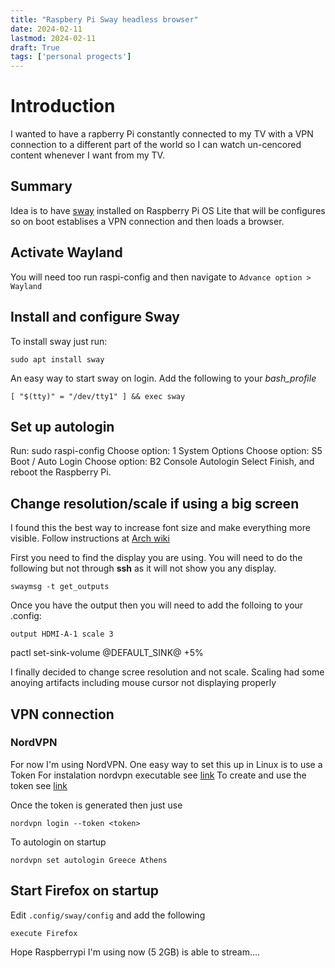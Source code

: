 ```yaml
---
title: "Raspbery Pi Sway headless browser"
date: 2024-02-11
lastmod: 2024-02-11
draft: True
tags: ['personal progects']
---
```


# Introduction

I wanted to have a rapberry Pi constantly connected to my TV with a VPN
connection to a different part of the world so I can watch un-cencored content
whenever I want from my TV.

## Summary
Idea is to have [sway](www.swaywm.org) installed on Raspberry Pi OS Lite that
will be configures so on boot establises a VPN connection and then loads a
browser.  
  
## Activate Wayland

You will need too run raspi-config and then navigate to `Advance option > Wayland`

## Install and configure Sway

To install sway just run:

`sudo apt install sway`

An easy way to start sway on login. Add the following to your _bash_profile_

`[ "$(tty)" = "/dev/tty1" ] && exec sway`

## Set up autologin

Run: sudo raspi-config
Choose option: 1 System Options
Choose option: S5 Boot / Auto Login
Choose option: B2 Console Autologin
Select Finish, and reboot the Raspberry Pi.

## Change resolution/scale if using a big screen
I found this the best way to increase font size and make everything more visible. 
Follow instructions at [Arch wiki](https://man.archlinux.org/man/sway-output.5.en)

First you need to find the display you are using. You will need to do the following but not through __ssh__ as it will not show you any display.

`swaymsg -t get_outputs`

Once you have the output then  you will need to add the folloing to your .config:

`output HDMI-A-1 scale 3`

pactl set-sink-volume @DEFAULT_SINK@ +5%

I finally decided to change scree resolution and not scale. Scaling had some anoying artifacts including mouse cursor not displaying properly

## VPN connection

### NordVPN
For now I'm using NordVPN. One easy way to set this up in Linux is to use a Token
For instalation nordvpn executable see [link](https://support.nordvpn.com/hc/en-us/articles/20196094470929-Installing-NordVPN-on-Linux-distributions?_gl=1*3tyuwm*_gcl_au*MTYzNjU0NTQ0MC4xNzI2OTQ5NTAz*FPAU*MTYzNjU0NTQ0MC4xNzI2OTQ5NTAz*_ga*MzMwMTkzODkyLjE2OTY3ODAxMTc.*_ga_LEXMJ1N516*MTcyNjk0OTUwMy42LjEuMTcyNjk0OTY4OS41NS4wLjA.)
To create and use the token see [link](https://support.nordvpn.com/hc/en-us/articles/20286980309265-How-to-use-a-token-with-NordVPN-on-Linux)

Once the token is generated then just use
```
nordvpn login --token <token>
```
To autologin on startup
```
nordvpn set autologin Greece Athens
```

## Start Firefox on startup

Edit `.config/sway/config` and add the following
```
execute Firefox
```

Hope Raspberrypi I'm using now (5 2GB) is able to stream....
